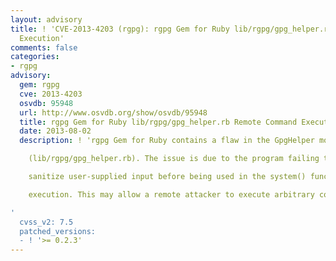 ```yaml
---
layout: advisory
title: ! 'CVE-2013-4203 (rgpg): rgpg Gem for Ruby lib/rgpg/gpg_helper.rb Remote Command
  Execution'
comments: false
categories:
- rgpg
advisory:
  gem: rgpg
  cve: 2013-4203
  osvdb: 95948
  url: http://www.osvdb.org/show/osvdb/95948
  title: rgpg Gem for Ruby lib/rgpg/gpg_helper.rb Remote Command Execution
  date: 2013-08-02
  description: ! 'rgpg Gem for Ruby contains a flaw in the GpgHelper module

    (lib/rgpg/gpg_helper.rb). The issue is due to the program failing to properly

    sanitize user-supplied input before being used in the system() function for

    execution. This may allow a remote attacker to execute arbitrary commands.

'
  cvss_v2: 7.5
  patched_versions:
  - ! '>= 0.2.3'
---
```

